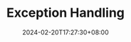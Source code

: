 ---
weight: 8
title: "Exception Handling"
description: ""
icon: "article"
date: "2024-02-20T17:27:30+08:00"
lastmod: "2024-02-20T17:27:30+08:00"
draft: true
toc: true
---